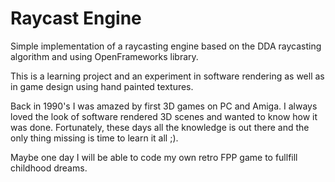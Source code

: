 # Raycast Engine
Simple implementation of a raycasting engine based on the DDA raycasting algorithm and using OpenFrameworks library.

This is a learning project and an experiment in software rendering as well as in game design using hand painted textures.

Back in 1990's I was amazed by first 3D games on PC and Amiga. I always loved the look of software rendered 3D scenes and wanted to know how it was done.
Fortunately, these days all the knowledge is out there and the only thing missing is time to learn it all ;).

Maybe one day I will be able to code my own retro FPP game to fullfill childhood dreams.
